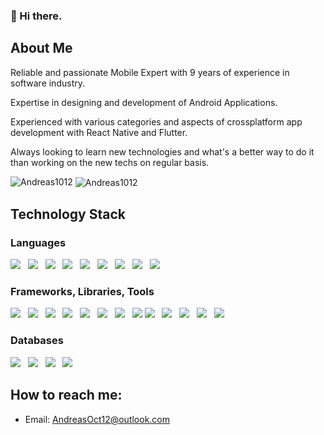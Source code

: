
### 👋 Hi there.


## About Me

Reliable and passionate Mobile Expert with 9 years of experience in software industry.

Expertise in designing and development of Android Applications.

Experienced with various categories and aspects of crossplatform app development with React Native and Flutter.

Always looking to learn new technologies and what's a better way to do it than working on the new techs on regular basis.

<img src="https://komarev.com/ghpvc/?username=Andreas1012&label=Profile%20views&color=blueviolet&style=for-the-badge" alt="Andreas1012" />

<!-- <img align="left" src="https://github-readme-stats.vercel.app/api/top-langs?username=Andreas1012&show_icons=true&locale=en&layout=compact" alt="Andreas1012" />
<img align="center" src="https://github-readme-stats.vercel.app/api?username=Andreas1012&show_icons=true&locale=en" alt="Andreas1012" /> -->
<img align="center" src="https://github-readme-streak-stats.herokuapp.com/?user=Andreas1012&" alt="Andreas1012" />

## Technology Stack
### Languages
<img src="https://img.shields.io/badge/Java-informational?style=for-the-badge"/>&nbsp;&nbsp;
<img src="https://img.shields.io/badge/Kotlin-informational?style=for-the-badge"/>&nbsp;&nbsp;
<img src="https://img.shields.io/badge/Sql-informational?style=for-the-badge"/>&nbsp;&nbsp;
<img src="https://img.shields.io/badge/Xml-informational?style=for-the-badge"/>&nbsp;&nbsp;
<img src="https://img.shields.io/badge/JavaScript-informational?style=for-the-badge&logo=javascript&logoColor=white"/>&nbsp;&nbsp;
<img src="https://img.shields.io/badge/TypeScript-informational?style=for-the-badge&logo=TypeScript&logoColor=white"/>&nbsp;&nbsp;
<img src="https://img.shields.io/badge/PHP-informational?style=for-the-badge&logo=php&logoColor=white"/>&nbsp;&nbsp;
<img src="https://img.shields.io/badge/HTML5-informational?style=for-the-badge&logo=html5&logoColor=white"/>&nbsp;&nbsp;
<img src="https://img.shields.io/badge/CSS3-informational?style=for-the-badge&logo=css3&logoColor=white"/>&nbsp;&nbsp;

### Frameworks, Libraries, Tools
<img src="https://img.shields.io/badge/React Native-informational?style=for-the-badge&logo=react&logoColor=white"/>&nbsp;&nbsp;
<img src="https://img.shields.io/badge/Flutter-informational?style=for-the-badge&logo=flutter&logoColor=white"/>&nbsp;&nbsp;
<img src="https://img.shields.io/badge/Node.js-informational?style=for-the-badge&logo=node.js&logoColor=white"/>&nbsp;&nbsp;
<img src="https://img.shields.io/badge/CodeIgniter-informational?style=for-the-badge&logo=codeigniter&logoColor=white"/>&nbsp;&nbsp;
<img src="https://img.shields.io/badge/Unity-informational?style=for-the-badge&logo=unity&logoColor=white"/>&nbsp;&nbsp;
<img src="https://img.shields.io/badge/Cocos-informational?style=for-the-badge&logo=cocos&logoColor=white"/>&nbsp;&nbsp;
<img src="https://img.shields.io/badge/Android Studio-informational?style=for-the-badge&logo=androidstudio&logoColor=white"/>&nbsp;&nbsp;
<img src="https://img.shields.io/badge/Eclipse-informational?style=for-the-badge&logo=eclipse&logoColor=white"/>
<img src="https://img.shields.io/badge/Dart-informational?style=for-the-badge&logo=dart&logoColor=white"/>&nbsp;&nbsp;
<img src="https://img.shields.io/badge/Gradle-informational?style=for-the-badge&logo=gradle&logoColor=white"/>&nbsp;&nbsp;
<img src="https://img.shields.io/badge/Android SDK-informational?style=for-the-badge&logo=sdk&logoColor=white"/>&nbsp;&nbsp;
<img src="https://img.shields.io/badge/Git-informational?style=for-the-badge&logo=git&logoColor=white"/>&nbsp;&nbsp;
<img src="https://img.shields.io/badge/Svn-informational?style=for-the-badge&logo=visualsvn&logoColor=white"/>&nbsp;&nbsp;

### Databases
<img src="https://img.shields.io/badge/MySQL-informational?style=for-the-badge&logo=mysql&logoColor=white"/>&nbsp;&nbsp;
<img src="https://img.shields.io/badge/SQLite-informational?style=for-the-badge&logo=sqlite&logoColor=white"/>&nbsp;&nbsp;
<img src="https://img.shields.io/badge/MongoDB-informational?style=for-the-badge&logo=mongodb&logoColor=white"/>&nbsp;&nbsp;
<img src="https://img.shields.io/badge/Firebase-informational?style=for-the-badge&logo=firebase&logoColor=white"/>&nbsp;&nbsp;

## How to reach me:
- Email: AndreasOct12@outlook.com
